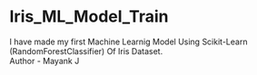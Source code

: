 # Iris_ML_Model_Train
I have made my first Machine Learnig Model Using Scikit-Learn (RandomForestClassifier) Of Iris Dataset.
<br>
Author - Mayank J
